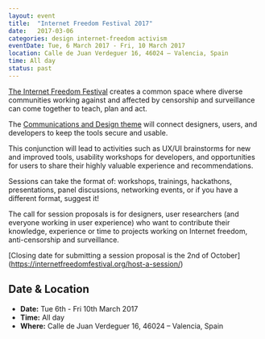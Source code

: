 ```yaml
---
layout: event
title:  "Internet Freedom Festival 2017"
date:   2017-03-06
categories: design internet-freedom activism
eventDate: Tue, 6 March 2017 - Fri, 10 March 2017
location: Calle de Juan Verdeguer 16, 46024 – Valencia, Spain
time: All day
status: past
---
```


[The Internet Freedom Festival](https://internetfreedomfestival.org/) creates a common space where diverse communities working against and affected by censorship and surveillance can come together to teach, plan and act.

The [Communications and Design theme](https://internetfreedomfestival.org/#themes) will connect designers, users, and developers to keep the tools secure and usable.

This conjunction will lead to activities such as UX/UI brainstorms for new and improved tools, usability workshops for developers, and opportunities for users to share their highly valuable experience and recommendations.

Sessions can take the format of: workshops, trainings, hackathons, presentations, panel discussions, networking events, or if you have a different format, suggest it!

The call for session proposals is for designers, user researchers (and everyone working in user experience) who want to contribute their knowledge, experience or time to projects working on Internet freedom, anti-censorship and surveillance.

[Closing date for submitting a session proposal is the 2nd of October] (https://internetfreedomfestival.org/host-a-session/)

## Date & Location

- **Date:** Tue 6th - Fri 10th March 2017
- **Time:** All day
- **Where:** Calle de Juan Verdeguer 16, 46024 – Valencia, Spain
